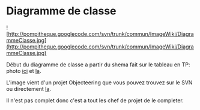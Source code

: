 # Diagramme de classe #

![http://pompitheque.googlecode.com/svn/trunk/commun/ImageWiki/DiagrammeClasse.jpg](http://pompitheque.googlecode.com/svn/trunk/commun/ImageWiki/DiagrammeClasse.jpg)

Début du diagramme de classe a partir du shema fait sur le tableau en TP: photo [ici](http://pompitheque.googlecode.com/svn/trunk/commun/ImageWiki/DiagClass1_tableau.JPG) et [la](http://pompitheque.googlecode.com/svn/trunk/commun/ImageWiki/DiagClass2_tableau.JPG).

L'image vient d'un projet Objecteering que vous pouvez trouvez sur le SVN ou directement [la](http://pompitheque.googlecode.com/svn/trunk/commun/Pompitheque.ofp).


Il n'est pas complet donc c'est a tout les chef de projet de le completer.